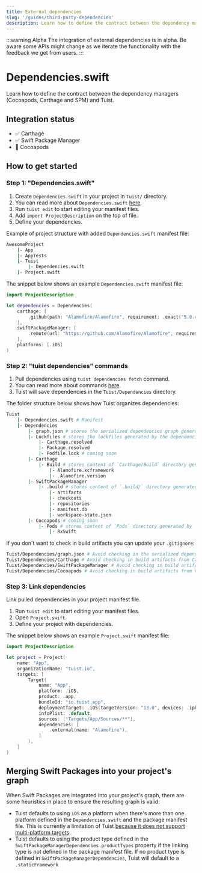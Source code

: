 ```yaml
---
title: External dependencies
slug: '/guides/third-party-dependencies'
description: Learn how to define the contract between the dependency managers and Tuist.
---
```


:::warning Alpha
The integration of external dependencies is in alpha.
Be aware some APIs might change as we iterate the functionality with the feedback we get from users.
:::

# Dependencies.swift

Learn how to define the contract between the dependency managers (Cocoapods, Carthage and SPM) and Tuist.

## Integration status

- ✅ Carthage
- ✅ Swift Package Manager
- 🔴 Cocoapods

## How to get started

### Step 1: "Dependencies.swift"

1. Create `Dependencies.swift` in your project in `Tuist/` directory.
2. You can read more about `Dependencies.swift` [here](../manifests/dependencies/).
3. Run `tuist edit` to start editing your manifest files.
4. Add `import ProjectDescription` on the top of file.
5. Define your dependencies.

Example of project structure with added `Dependencies.swift` manifest file:

```bash
AwesomeProject
	|- App
	|- AppTests
	|- Tuist
		|- Dependencies.swift
	|- Project.swift
```

The snippet below shows an example `Dependencies.swift` manifest file:

```swift
import ProjectDescription

let dependencies = Dependencies(
    carthage: [
        .github(path: "Alamofire/Alamofire", requirement: .exact("5.0.4")),
    ],
    swiftPackageManager: [
        .remote(url: "https://github.com/Alamofire/Alamofire", requirement: .upToNextMajor(from: "5.0.0")),
    ],
    platforms: [.iOS]
)
```

### Step 2: "tuist dependencies" commands

1. Pull dependencies using `tuist dependencies fetch` command.
2. You can read more about commands [here](../commands/dependencies/).
3. Tuist will save dependencies in the `Tuist/Dependencies` directory.

The folder structure below shows how Tuist organizes dependencies:

```bash
Tuist
    |- Dependencies.swift # Manifest
    |- Dependencies
        |- graph.json # stores the serialized dependencies graph generated by `tuist dependencies`
        |- Lockfiles # stores the lockfiles generated by the dependencies resolution
            |- Carthage.resolved
            |- Package.resolved
            |- Podfile.lock # coming soon
        |- Carthage 
            |- Build # stores content of `Carthage/Build` directory generated by `Carthage`
                |- Alamofire.xcframework
                |- .Alamofire.version
        |- SwiftPackageManager
            |- .build # stores content of `.build/` directory generated by `Swift Package Manager`
                |- artifacts
                |- checkouts
                |- repositories
                |- manifest.db
                |- workspace-state.json
        |- Cocoapods # coming soon
            |- Pods # stores content of `Pods` directory generated by `CocoaPods`
                |- RxSwift
```

If you don't want to check in build artifacts you can update your `.gitignore`:

```bash
Tuist/Dependencies/graph.json # Avoid checking in the serialized dependencies graph generated by Tuist.
Tuist/Dependencies/Carthage # Avoid checking in build artifacts from Carthage dependencies.
Tuist/Dependencies/SwiftPackageManager # Avoid checking in build artifacts from Swift Package Manager dependencies.
Tuist/Dependencies/Cocoapods # Avoid checking in build artifacts from CocoaPods dependencies.
```

### Step 3: Link dependencies

Link pulled dependencies in your project manifest file.

1. Run `tuist edit` to start editing your manifest files.
2. Open `Project.swift`.
3. Define your project with dependencies.

The snippet below shows an example `Project.swift` manifest file:

```swift
import ProjectDescription

let project = Project(
    name: "App",
    organizationName: "tuist.io",
    targets: [
        Target(
            name: "App",
            platform: .iOS,
            product: .app,
            bundleId: "io.tuist.app",
            deploymentTarget: .iOS(targetVersion: "13.0", devices: .iphone),
            infoPlist: .default,
            sources: ["Targets/App/Sources/**"],
            dependencies: [
                .external(name: "Alamofire"),
            ]
        ),
    ]
)
```

## Merging Swift Packages into your project's graph

When Swift Packages are integrated into your project's graph, there are some heuristics in place to ensure the resulting graph is valid:
- Tuist defaults to using `iOS` as a platform when there's more than one platform defined in the `Dependencies.swift` and the package manifest file. This is currently a limitation of Tuist [because it does not support multi-platform targets](https://github.com/tuist/tuist/issues/397).
- Tuist defaults to using the product type defined in the `SwiftPackageManagerDependencies.productTypes` property if the linking type is not defined in the package manifest file. If no product type is defined in `SwiftPackageManagerDependencies`, Tuist will default to a `.staticFramework`
